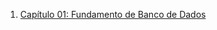 1. [Capítulo 01: Fundamento de Banco de Dados](./01%20-%20Fundamento%20de%20Banco%20de%20Dados/README.md)  